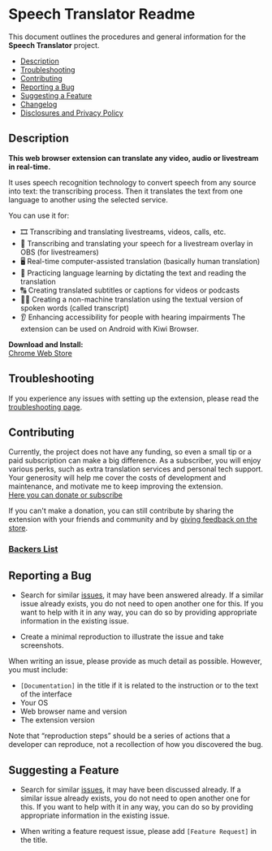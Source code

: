 # Speech Translator Readme

This document outlines the procedures and general information for the **Speech Translator** project.

* [Description](#description)
* [Troubleshooting](#troubleshooting)
* [Contributing](#contributing)
* [Reporting a Bug](#reporting-a-bug)
* [Suggesting a Feature](#suggesting-a-feature)
* [Changelog](https://github.com/speech-translator-ext/speech-translator-readme/blob/main/CHANGELOG.md)
* [Disclosures and Privacy Policy](https://github.com/speech-translator-ext/speech-translator-readme/blob/main/PRIVACY.md)

## Description

**This web browser extension can translate any video, audio or livestream in real-time.**

It uses speech recognition technology to convert speech from any source into text: the transcribing process. Then it translates the text from one language to another using the selected service.

You can use it for:
- 🎞️ Transcribing and translating livestreams, videos, calls, etc.
- 🎤 Transcribing and translating your speech for a livestream overlay in OBS (for livestreamers)
- 🖥️ Real-time computer-assisted translation (basically human translation)
- 📖 Practicing language learning by dictating the text and reading the translation
- 🔠 Creating translated subtitles or captions for videos or podcasts
- 👩‍💻 Creating a non-machine translation using the textual version of spoken words (called transcript)
- 👂 Enhancing accessibility for people with hearing impairments
The extension can be used on Android with Kiwi Browser.

**Download and Install:**   
[Chrome Web Store](https://chrome.google.com/webstore/detail/speech-translator/jodfjmaiakpnmeddgpeflpafebmlhppn)

## Troubleshooting

If you experience any issues with setting up the extension, please read the [troubleshooting page](https://github.com/speech-translator-ext/speech-translator-readme/blob/main/TROUBLESHOOTING.md).

## Contributing

Currently, the project does not have any funding, so even a small tip or a paid subscription can make a big difference. As a subscriber, you will enjoy various perks, such as extra translation services and personal tech support. Your generosity will help me cover the costs of development and maintenance, and motivate me to keep improving the extension.  
[Here you can donate or subscribe](https://boosty.to/speech-translator-ext)

If you can't make a donation, you can still contribute by sharing the extension with your friends and community and by [giving feedback on the store](https://chrome.google.com/webstore/detail/speech-translator/jodfjmaiakpnmeddgpeflpafebmlhppn/reviews).

### [Backers List](https://github.com/speech-translator-ext/speech-translator-readme/blob/main/BACKERS.md)

## Reporting a Bug

* Search for similar [issues](https://github.com/speech-translator-ext/speech-translator-readme/issues), it may have been answered already.
If a similar issue already exists, you do not need to open another one for this. If you want to help with it in any way, you can do so by providing appropriate information in the existing issue.

* Create a minimal reproduction to illustrate the issue and take screenshots.

When writing an issue, please provide as much detail as possible. However, you must include:

* `[Documentation]` in the title if it is related to the instruction or to the text of the interface
* Your OS
* Web browser name and version
* The extension version

Note that “reproduction steps” should be a series of actions that a developer can reproduce, not a recollection of how you discovered the bug.

## Suggesting a Feature

* Search for similar [issues](https://github.com/speech-translator-ext/speech-translator-readme/issues), it may have been discussed already.
If a similar issue already exists, you do not need to open another one for this. If you want to help with it in any way, you can do so by providing appropriate information in the existing issue.

* When writing a feature request issue, please add `[Feature Request]` in the title.

